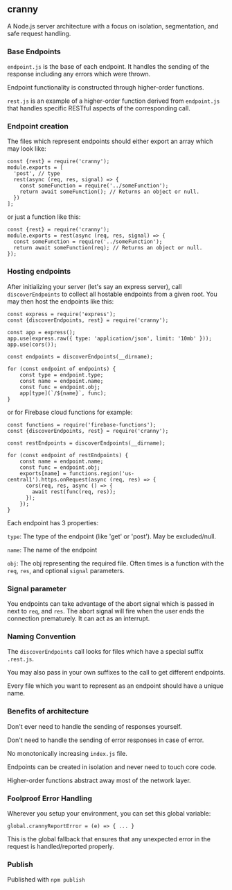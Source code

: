 ## cranny

A Node.js server architecture with a focus on 
isolation, segmentation, and safe request handling.

### Base Endpoints

`endpoint.js` is the base of each endpoint.
It handles the sending of the response including any errors which were thrown.

Endpoint functionality is constructed through higher-order functions.

`rest.js` is an example of a higher-order function derived from `endpoint.js` 
that handles specific RESTful aspects of the corresponding call.

### Endpoint creation

The files which represent endpoints should either export an array which may look like:

```
const {rest} = require('cranny');
module.exports = [
  'post', // type
  rest(async (req, res, signal) => {
    const someFunction = require('../someFunction');
    return await someFunction(); // Returns an object or null.
  })
];
```

or just a function like this:

```
const {rest} = require('cranny');
module.exports = rest(async (req, res, signal) => {
  const someFunction = require('../someFunction');
  return await someFunction(req); // Returns an object or null.
});
```

### Hosting endpoints
After initializing your server (let's say an express server),
call `discoverEndpoints` to collect all hostable endpoints from a given root.
You may then host the endpoints like this:

```
const express = require('express');
const {discoverEndpoints, rest} = require('cranny');

const app = express();
app.use(express.raw({ type: 'application/json', limit: '10mb' }));
app.use(cors());

const endpoints = discoverEndpoints(__dirname);

for (const endpoint of endpoints) {
    const type = endpoint.type;
    const name = endpoint.name;
    const func = endpoint.obj;
    app[type](`/${name}`, func);
}
```

or for Firebase cloud functions for example:

```
const functions = require('firebase-functions');
const {discoverEndpoints, rest} = require('cranny');

const restEndpoints = discoverEndpoints(__dirname);

for (const endpoint of restEndpoints) {
    const name = endpoint.name;
    const func = endpoint.obj;
    exports[name] = functions.region('us-central1').https.onRequest(async (req, res) => {
      cors(req, res, async () => {
        await rest(func(req, res));
      });
    });
}
```

Each endpoint has 3 properties:

`type`: The type of the endpoint (like 'get' or 'post'). May be excluded/null.

`name`: The name of the endpoint

`obj`: The obj representing the required file. Often times is a function with the `req`, `res`, and optional `signal` parameters.


### Signal parameter

You endpoints can take advantage of the abort signal which is passed in next to `req`, and `res`.
The abort signal will fire when the user ends the connection prematurely. It can act as an interrupt.


### Naming Convention
The `discoverEndpoints` call looks for files which have a special suffix `.rest.js`.

You may also pass in your own suffixes to the call to get different endpoints.

Every file which you want to represent as an endpoint should 
have a unique name.

### Benefits of architecture
Don't ever need to handle the sending of responses yourself.

Don't need to handle the sending of error responses in case of error.

No monotonically increasing `index.js` file.

Endpoints can be created in isolation and never need to touch core code.

Higher-order functions abstract away most of the network layer.

### Foolproof Error Handling
Wherever you setup your environment, you can set this global variable:

`global.crannyReportError = (e) => { ... }`

This is the global fallback that ensures that any unexpected error in the request
is handled/reported properly.

### Publish
Published with `npm publish`
